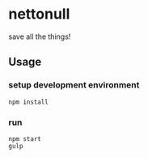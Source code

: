 # nettonull
save all the things!


## Usage

### setup development environment
```
npm install
```

### run
```
npm start
gulp
```
